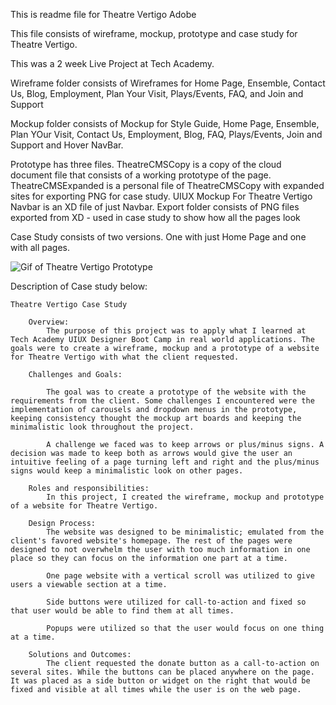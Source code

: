 This is readme file for Theatre Vertigo Adobe

This file consists of wireframe, mockup, prototype and case study for Theatre Vertigo.

This was a 2 week Live Project at Tech Academy.

Wireframe folder consists of Wireframes for Home Page, Ensemble, Contact Us, Blog, Employment, Plan Your Visit, Plays/Events, FAQ, and Join and Support

Mockup folder consists of Mockup for Style Guide, Home Page, Ensemble, Plan YOur Visit, Contact Us, Employment, Blog, FAQ, Plays/Events, Join and Support and Hover NavBar.

Prototype has three files. 
    TheatreCMSCopy is a copy of the cloud document file that consists of a working prototype of the page. 
    TheatreCMSExpanded is a personal file of TheatreCMSCopy with expanded sites for exporting PNG for case study.
    UIUX Mockup For Theatre Vertigo Navbar is an XD file of just Navbar. 
    Export folder consists of PNG files exported from XD - used in case study to show how all the pages look 

Case Study consists of two versions. One with just Home Page and one with all pages.

![Gif of Theatre Vertigo Prototype](https://github.com/jenjenayjen/Tech-Academy-UIUX-Boot-Camp/blob/main/Live%20Project/Theatre%20Vertigo%20Adobe/TheatreVertigoPrototype.gif)

Description of Case study below:

    Theatre Vertigo Case Study

        Overview: 
            The purpose of this project was to apply what I learned at Tech Academy UIUX Designer Boot Camp in real world applications. The goals were to create a wireframe, mockup and a prototype of a website for Theatre Vertigo with what the client requested. 

        Challenges and Goals: 

            The goal was to create a prototype of the website with the requirements from the client. Some challenges I encountered were the implementation of carousels and dropdown menus in the prototype, keeping consistency thought the mockup art boards and keeping the minimalistic look throughout the project. 

            A challenge we faced was to keep arrows or plus/minus signs. A decision was made to keep both as arrows would give the user an intuitive feeling of a page turning left and right and the plus/minus signs would keep a minimalistic look on other pages. 

        Roles and responsibilities: 
            In this project, I created the wireframe, mockup and prototype of a website for Theatre Vertigo. 

        Design Process: 
            The website was designed to be minimalistic; emulated from the client's favored website's homepage. The rest of the pages were designed to not overwhelm the user with too much information in one place so they can focus on the information one part at a time. 

            One page website with a vertical scroll was utilized to give users a viewable section at a time. 

            Side buttons were utilized for call-to-action and fixed so that user would be able to find them at all times. 

            Popups were utilized so that the user would focus on one thing at a time. 

        Solutions and Outcomes: 
            The client requested the donate button as a call-to-action on several sites. While the buttons can be placed anywhere on the page. It was placed as a side button or widget on the right that would be fixed and visible at all times while the user is on the web page. 
